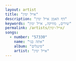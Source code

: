 ```yaml
---
layout: artist
title: "אייל ימין"
description: "דף האמן אייל ימין"
keywords: "שירים, מוזיקה, אייל ימין"
permalink: /artists/אייל-ימין/
songs:
  - number: "57330"
    name: "אתה בני"
    album: "סינגלים"
    artist: "אייל ימין"
---
```

